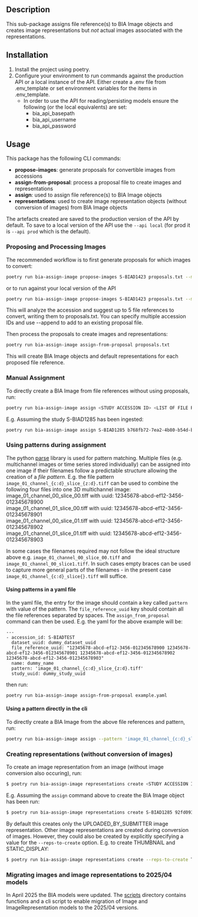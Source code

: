 ## Description
This sub-package assigns file reference(s) to BIA Image objects and creates image representations but *not* actual images associated with the representations.

## Installation
1. Install the project using poetry.
2. Configure your environment to run commands against the production API or a local instance of the API.
   Either create a .env file from .env_template or set environment variables for the items in .env_template.
    * In order to use the API for reading/persisting models ensure the following (or the local equivalents) are set:
        - bia_api_basepath
        - bia_api_username
        - bia_api_password

## Usage
This package has the following CLI commands:
 * **propose-images**: generate proposals for convertible images from accessions
 * **assign-from-proposal**: process a proposal file to create images and representations
 * **assign**: used to assign file reference(s) to BIA Image objects
 * **representations**: used to create image representation objects (without conversion of images) from BIA Image objects

The artefacts created are saved to the production version of the API by default. To save to a local
version of the API use the `--api local` (for prod it is `--api prod` which is the default).

### Proposing and Processing Images
The recommended workflow is to first generate proposals for which images to convert:

```sh
poetry run bia-assign-image propose-images S-BIAD1423 proposals.txt --max-items 5
```
or to run against your local version of the API
```sh
poetry run bia-assign-image propose-images S-BIAD1423 proposals.txt --max-items 5 --api local
```

This will analyze the accession and suggest up to 5 file references to convert, writing them to proposals.txt.
You can specify multiple accession IDs and use --append to add to an existing proposal file.

Then process the proposals to create images and representations:

```sh
poetry run bia-assign-image assign-from-proposal proposals.txt
```

This will create BIA Image objects and default representations for each proposed file reference.
### Manual Assignment
To directly create a BIA Image from file references without using proposals, run:
```sh
poetry run bia-assign-image assign <STUDY ACCESSION ID> <LIST OF FILE REFERENCE UUIDS>
```
E.g. Assuming the study S-BIAD1285 has been ingested:
```sh
poetry run bia-assign-image assign S-BIAD1285 b768fb72-7ea2-4b80-b54d-bdf5ca280bfd
```
### Using patterns during assignment
The python [parse](https://github.com/r1chardj0n3s/parse) library is used for pattern matching. Multiple files (e.g. multichannel images or time series stored individually) can be assigned into one image if their filenames follow a predictable structure allowing the creation of a *file pattern*. E.g. the file pattern `image_01_channel_{c:d}_slice_{z:d}.tiff` can be used to combine the following four files into one 3D multichannel image:<br>
 image_01_channel_00_slice_00.tiff with uuid: 12345678-abcd-ef12-3456-012345678900<br>
 image_01_channel_01_slice_00.tiff with uuid: 12345678-abcd-ef12-3456-012345678901<br>
 image_01_channel_00_slice_01.tiff with uuid: 12345678-abcd-ef12-3456-012345678902<br>
 image_01_channel_01_slice_01.tiff with uuid: 12345678-abcd-ef12-3456-012345678903<br>

 In some cases the filenames required may not follow the ideal structure above e.g. `image_01_channel_00_slice_00.tiff` and `image_01_channel_00_slice1.tiff`. In such cases empty braces can be used to capture more general parts of the filenames - in the present case `image_01_channel_{c:d}_slice{}.tiff` will suffice.
#### Using patterns in a yaml file
In the yaml file, the entry for the image should contain a key called `pattern` with value of the pattern. The `file_reference_uuid` key should contain all the file references separated by spaces. The `assign_from_proposal` command can then be used. E.g. the yaml for the above example will be:
```
---
- accession_id: S-BIADTEST
  dataset_uuid: dummy_dataset_uuid
  file_reference_uuid: "12345678-abcd-ef12-3456-012345678900 12345678-abcd-ef12-3456-012345678901 12345678-abcd-ef12-3456-012345678902 12345678-abcd-ef12-3456-012345678903"
  name: dummy_name
  pattern: 'image_01_channel_{c:d}_slice_{z:d}.tiff'
  study_uuid: dummy_study_uuid
```
then run:
```sh
poetry run bia-assign-image assign-from-proposal example.yaml
```

#### Using a pattern directly in the cli
To directly create a BIA Image from the above file references and pattern, run:
```sh
poetry run bia-assign-image assign --pattern 'image_01_channel_{c:d}_slice_{z:d}.tiff' S-BIADTEST 12345678-abcd-ef12-3456-012345678900 12345678-abcd-ef12-3456-012345678901 12345678-abcd-ef12-3456-012345678902 12345678-abcd-ef12-3456-012345678903
```

### Creating representations (without conversion of images)
To create an image representation from an image (without image conversion also occuring), run:
``` sh
$ poetry run bia-assign-image representations create <STUDY ACCESSION ID> <IMAGE UUID>
```
E.g. Assuming the `assign` command above to create the BIA Image object has been run:
```sh
$ poetry run bia-assign-image representations create S-BIAD1285 92fd093d-c8d2-4d89-ba28-9a9891cec73f
```

By default this creates only the UPLOADED_BY_SUBMITTER image representation. Other image representations are
created during conversion of images. However, they could also be created by explicitly specifying a
value for the `--reps-to-create` option. E.g. to create THUMBNAIL and STATIC_DISPLAY:
```sh
$ poetry run bia-assign-image representations create --reps-to-create THUMBNAIL --reps-to-create STATIC_DISPLAY S-BIAD1285 92fd093d-c8d2-4d89-ba28-9a9891cec73f
```

### Migrating images and image representations to 2025/04 models
In April 2025 the BIA models were updated. The [scripts](./scripts) directory contains functions and a cli script to enable migration of Image and ImageRepresentation models to the 2025/04 versions.
